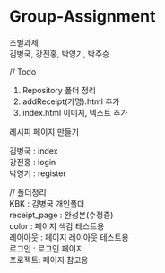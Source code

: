 # Group-Assignment
조별과제<br>
김병국, 강전홍, 박영기, 박주승

// Todo
1. Repository 폴더 정리
2. addReceipt(가명).html 추가
3. index.html 이미지, 텍스트 추가



레시피 페이지 만들기

김병국 : index<br>
강전홍 : login<br>
박영기 : register<br>

// 폴더정리<br>
KBK : 김병국 개인폴더<br>
receipt_page : 완성본(수정중)<br>
color : 페이지 색감 테스트용<br>
레이아웃 : 페이지 레이아웃 테스트용<br>
로그인 : 로그인 페이지<br>
프로젝트: 페이지 참고용<br>
